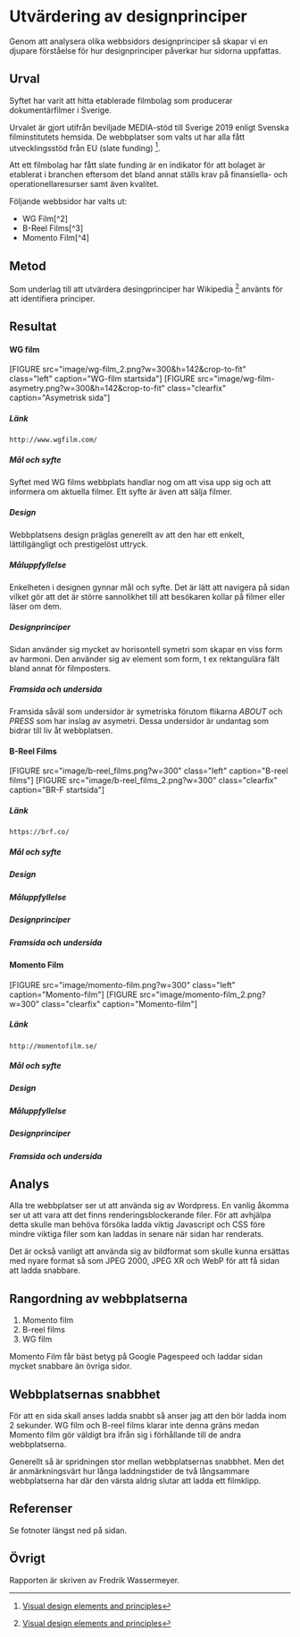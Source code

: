 Utvärdering av designprinciper
=======================

Genom att analysera olika webbsidors designprinciper så skapar vi en djupare förståelse för hur designprinciper påverkar hur sidorna uppfattas.

Urval
-----------------------

Syftet har varit att hitta etablerade filmbolag som producerar dokumentärfilmer i Sverige.

Urvalet är gjort utifrån beviljade MEDIA-stöd till Sverige 2019 enligt Svenska filminstitutets hemsida. De webbplatser som valts ut har alla fått utvecklingsstöd från EU (slate funding) [^1].

Att ett filmbolag har fått slate funding är en indikator för att bolaget är etablerat i branchen eftersom det bland annat ställs krav på finansiella- och operationellaresurser samt även kvalitet.

Följande webbsidor har valts ut:

+ WG Film[^2]
+ B-Reel Films[^3]
+ Momento Film[^4]

Metod
-----------------------

Som underlag till att utvärdera desingprinciper har Wikipedia [^1] använts för att identifiera principer.

Resultat
-----------------------

#### WG film

[FIGURE src="image/wg-film_2.png?w=300&h=142&crop-to-fit" class="left" caption="WG-film startsida"]
[FIGURE src="image/wg-film-asymetry.png?w=300&h=142&crop-to-fit" class="clearfix" caption="Asymetrisk sida"]

##### Länk
    http://www.wgfilm.com/

##### Mål och syfte
Syftet med WG films webbplats handlar nog om att visa upp sig och att informera om aktuella filmer. Ett syfte är även att sälja filmer.

##### Design
Webbplatsens design präglas generellt av att den har ett enkelt, lättillgängligt och prestigelöst uttryck. 

##### Måluppfyllelse
Enkelheten i designen gynnar mål och syfte. Det är lätt att navigera på sidan vilket gör att det är större sannolikhet till att besökaren kollar på filmer eller läser om dem.

##### Designprinciper
Sidan använder sig mycket av horisontell symetri som skapar en viss form av harmoni. Den använder sig av element som form, t ex rektangulära fält bland annat för filmposters.

##### Framsida och undersida
Framsida såväl som undersidor är symetriska förutom flikarna *ABOUT* och *PRESS* som har inslag av asymetri. Dessa undersidor är undantag som bidrar till liv åt webbplatsen.


#### B-Reel Films

[FIGURE src="image/b-reel_films.png?w=300" class="left" caption="B-reel films"]
[FIGURE src="image/b-reel_films_2.png?w=300" class="clearfix" caption="BR-F startsida"]

##### Länk
    https://brf.co/

##### Mål och syfte

##### Design

##### Måluppfyllelse

##### Designprinciper

##### Framsida och undersida


#### Momento Film

[FIGURE src="image/momento-film.png?w=300" class="left" caption="Momento-film"]
[FIGURE src="image/momento-film_2.png?w=300" class="clearfix" caption="Momento-film"]

##### Länk
    http://momentofilm.se/

##### Mål och syfte

##### Design

##### Måluppfyllelse

##### Designprinciper

##### Framsida och undersida

Analys
-----------------------
Alla tre webbplatser ser ut att använda sig av Wordpress. En vanlig åkomma ser ut att vara att det finns renderingsblockerande filer. För att avhjälpa detta skulle man behöva försöka ladda viktig Javascript och CSS före mindre viktiga filer som kan laddas in senare när sidan har renderats.

Det är också vanligt att använda sig av bildformat som skulle kunna ersättas med nyare format så som JPEG 2000, JPEG XR och WebP för att få sidan att ladda snabbare.

Rangordning av webbplatserna
---------------------------
1. Momento film
2. B-reel films
3. WG film

Momento Film får bäst betyg på Google Pagespeed och laddar sidan mycket snabbare än övriga sidor.

Webbplatsernas snabbhet
-------------------
För att en sida skall anses ladda snabbt så anser jag att den bör ladda inom 2 sekunder.
WG film och B-reel films klarar inte denna gräns medan Momento film gör väldigt bra ifrån sig i förhållande till de andra webbplatserna.

Generellt så är spridningen stor mellan webbplatsernas snabbhet. Men det är anmärkningsvärt hur långa laddningstider de två långsammare webbplatserna har där den värsta aldrig slutar att ladda ett filmklipp.

Referenser
-----------------------

[^1]: [Visual design elements and principles](https://en.wikipedia.org/wiki/Visual_design_elements_and_principles "Visual design elements and principles")


Se fotnoter längst ned på sidan.

Övrigt
-----------------------

Rapporten är skriven av Fredrik Wassermeyer.
